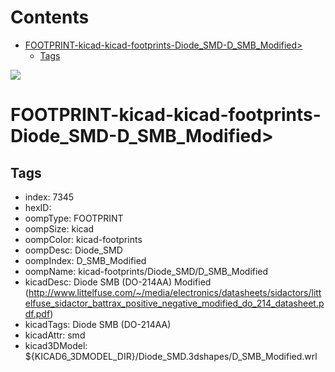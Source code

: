 



Contents
========

* [FOOTPRINT-kicad-kicad-footprints-Diode_SMD-D_SMB_Modified>](#footprint-kicad-kicad-footprints-diode_smd-d_smb_modified)
	* [Tags](#tags)
  
![][im]
# FOOTPRINT-kicad-kicad-footprints-Diode_SMD-D_SMB_Modified>

## Tags

- index: 7345
- hexID: 
- oompType: FOOTPRINT
- oompSize: kicad
- oompColor: kicad-footprints
- oompDesc: Diode_SMD
- oompIndex: D_SMB_Modified
- oompName: kicad-footprints/Diode_SMD/D_SMB_Modified
- kicadDesc: Diode SMB (DO-214AA) Modified (http://www.littelfuse.com/~/media/electronics/datasheets/sidactors/littelfuse_sidactor_battrax_positive_negative_modified_do_214_datasheet.pdf.pdf)
- kicadTags: Diode SMB (DO-214AA)
- kicadAttr: smd
- kicad3DModel: ${KICAD6_3DMODEL_DIR}/Diode_SMD.3dshapes/D_SMB_Modified.wrl



[im]: image.png
